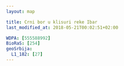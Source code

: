 ```yaml
---
layout: map

title: Crni bor u klisuri reke Ibar
last_modified_at: 2018-05-21T00:02:51+02:00

WDPA: [555588992]
BioRaS: [254]
geoSrbija:
  L1_182: [27]
---
```

